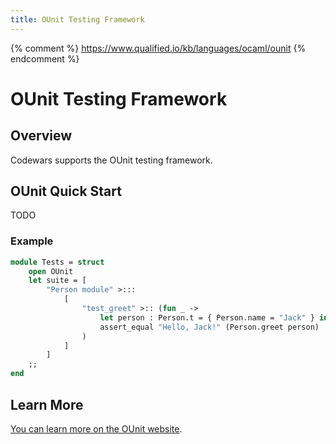 ```yaml
---
title: OUnit Testing Framework
---
```


{% comment %}
https://www.qualified.io/kb/languages/ocaml/ounit
{% endcomment %}

# OUnit Testing Framework

## Overview

Codewars supports the OUnit testing framework.

## OUnit Quick Start

TODO

### Example

```ocaml
module Tests = struct
    open OUnit
    let suite = [
        "Person module" >:::
            [
                "test_greet" >:: (fun _ ->
                    let person : Person.t = { Person.name = "Jack" } in
                    assert_equal "Hello, Jack!" (Person.greet person)
                )
            ]
        ]
    ;;
end
```

## Learn More

[You can learn more on the OUnit website](http://ounit.forge.ocamlcore.org/api-ounit/index.html).
